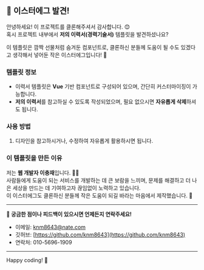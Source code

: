 ## 🐣 이스터에그 발견!

안녕하세요! 이 프로젝트를 클론해주셔서 감사합니다. 😊  
혹시 프로젝트 내부에서 **저의 이력서(경력기술서)** 템플릿을 발견하셨나요?

이 템플릿은 깜짝 선물처럼 숨겨둔 컴포넌트로, 클론하신 분들께 도움이 될 수도 있겠다고 생각해서 넣어둔 작은 이스터에그입니다! 🎉

### 템플릿 정보
- 이력서 템플릿은 **Vue** 기반 컴포넌트로 구성되어 있으며, 간단히 커스터마이징이 가능합니다.
- **저의 이력서**를 참고하실 수 있도록 작성되었으며, 필요 없으시면 **자유롭게 삭제**하셔도 됩니다.

### 사용 방법
1. 디자인을 참고하시거나, 수정하여 자유롭게 활용하시면 됩니다.

### 이 템플릿을 만든 이유
저는 **웹 개발자 이충재**입니다. 👨‍💻  
사람들에게 도움이 되는 서비스를 개발하는 데 큰 보람을 느끼며,
문제를 해결하고 더 나은 세상을 만드는 데 기여하고자 끊임없이 노력하고 있습니다.  
이 이스터에그도 클론하신 분들께 작은 도움이 되길 바라는 마음에서 제작했습니다. 🙏

---

**📩 궁금한 점이나 피드백이 있으시면 언제든지 연락주세요!**
- 이메일: knm8643@nate.com
- 깃허브: [https://github.com/knm8643](https://github.com/knm8643)
- 연락처: 010-5696-1909

---

Happy coding! 🎉  
